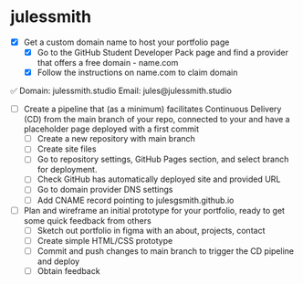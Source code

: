 # julessmith

- [x]  Get a custom domain name to host your portfolio page
    - [x]  Go to the GitHub Student Developer Pack page and find a provider that offers a free domain - name.com
    - [x]  Follow the instructions on name.com to claim domain

<aside>
✅ Domain: julessmith.studio
Email: jules@julessmith.studio

</aside>

- [ ]  Create a pipeline that (as a minimum) facilitates Continuous Delivery (CD) from the main branch of your repo, connected to your and have a placeholder page deployed with a first commit
    - [ ]  Create a new repository with main branch
    - [ ]  Create site files
    - [ ]  Go to repository settings, GitHub Pages section, and select branch for deployment.
    - [ ]  Check GitHub has automatically deployed site and provided URL
    - [ ]  Go to domain provider DNS settings
    - [ ]  Add CNAME record pointing to julesgsmith.github.io

- [ ]  Plan and wireframe an initial prototype for your portfolio, ready to get some quick feedback from others
    - [ ]  Sketch out portfolio in figma with an about, projects, contact
    - [ ]  Create simple HTML/CSS prototype
    - [ ]  Commit and push changes to main branch to trigger the CD pipeline and deploy
    - [ ]  Obtain feedback
